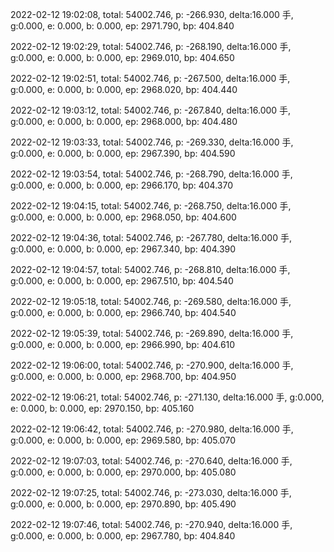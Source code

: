2022-02-12 19:02:08, total: 54002.746, p: -266.930, delta:16.000 手, g:0.000, e: 0.000, b: 0.000, ep: 2971.790, bp: 404.840

2022-02-12 19:02:29, total: 54002.746, p: -268.190, delta:16.000 手, g:0.000, e: 0.000, b: 0.000, ep: 2969.010, bp: 404.650

2022-02-12 19:02:51, total: 54002.746, p: -267.500, delta:16.000 手, g:0.000, e: 0.000, b: 0.000, ep: 2968.020, bp: 404.440

2022-02-12 19:03:12, total: 54002.746, p: -267.840, delta:16.000 手, g:0.000, e: 0.000, b: 0.000, ep: 2968.000, bp: 404.480

2022-02-12 19:03:33, total: 54002.746, p: -269.330, delta:16.000 手, g:0.000, e: 0.000, b: 0.000, ep: 2967.390, bp: 404.590

2022-02-12 19:03:54, total: 54002.746, p: -268.790, delta:16.000 手, g:0.000, e: 0.000, b: 0.000, ep: 2966.170, bp: 404.370

2022-02-12 19:04:15, total: 54002.746, p: -268.750, delta:16.000 手, g:0.000, e: 0.000, b: 0.000, ep: 2968.050, bp: 404.600

2022-02-12 19:04:36, total: 54002.746, p: -267.780, delta:16.000 手, g:0.000, e: 0.000, b: 0.000, ep: 2967.340, bp: 404.390

2022-02-12 19:04:57, total: 54002.746, p: -268.810, delta:16.000 手, g:0.000, e: 0.000, b: 0.000, ep: 2967.510, bp: 404.540

2022-02-12 19:05:18, total: 54002.746, p: -269.580, delta:16.000 手, g:0.000, e: 0.000, b: 0.000, ep: 2966.740, bp: 404.540

2022-02-12 19:05:39, total: 54002.746, p: -269.890, delta:16.000 手, g:0.000, e: 0.000, b: 0.000, ep: 2966.990, bp: 404.610

2022-02-12 19:06:00, total: 54002.746, p: -270.900, delta:16.000 手, g:0.000, e: 0.000, b: 0.000, ep: 2968.700, bp: 404.950

2022-02-12 19:06:21, total: 54002.746, p: -271.130, delta:16.000 手, g:0.000, e: 0.000, b: 0.000, ep: 2970.150, bp: 405.160

2022-02-12 19:06:42, total: 54002.746, p: -270.980, delta:16.000 手, g:0.000, e: 0.000, b: 0.000, ep: 2969.580, bp: 405.070

2022-02-12 19:07:03, total: 54002.746, p: -270.640, delta:16.000 手, g:0.000, e: 0.000, b: 0.000, ep: 2970.000, bp: 405.080

2022-02-12 19:07:25, total: 54002.746, p: -273.030, delta:16.000 手, g:0.000, e: 0.000, b: 0.000, ep: 2970.890, bp: 405.490

2022-02-12 19:07:46, total: 54002.746, p: -270.940, delta:16.000 手, g:0.000, e: 0.000, b: 0.000, ep: 2967.780, bp: 404.840